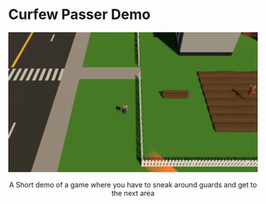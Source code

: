 # Curfew Passer Demo
<p align="center">
  <img src="https://github.com/PhoenixMarinas/sneak-city-proto/blob/main/gif-demo%202.gif" width="800">
</p>
<p align="center"> A Short demo of a game where you have to sneak around guards and get to the next area </p>
